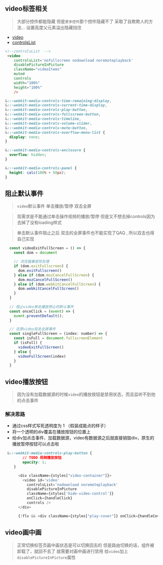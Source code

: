## video标签相关

> 大部分控件都能隐藏 但是`更多控件`那个控件隐藏不了 采取了自欺欺人的方法... 设置高度父元素溢出隐藏挡住

+ [video](https://developer.mozilla.org/zh-CN/docs/Web/HTML/Element/video)
+ [controlsList](https://developer.mozilla.org/zh-CN/docs/Web/API/HTMLMediaElement/controlsList)

```html
<!--controlsList  -->
 <video
    controlsList='nofullscreen nodownload noremoteplayback'
    disablePictureInPicture
    className="videoItems"
    muted
    controls
    width="100%"
    height="100%"
    />
```

```css
&::-webkit-media-controls-time-remaining-display,
&::-webkit-media-controls-current-time-display,
&::-webkit-media-controls-play-button,
&::-webkit-media-controls-fullscreen-button,
&::-webkit-media-controls-timeline,
&::-webkit-media-controls-volume-slider,
&::-webkit-media-controls-mute-button,
&::-webkit-media-controls-overflow-menu-list {
  display: none;
}

&::-webkit-media-controls-enclosure {
  overflow: hidden;
}

&::-webkit-media-controls-panel {
  height: calc(100% + 50px);
}
```

## 阻止默认事件

> `video`默认事件 单击播放/暂停 双击全屏

> 现需求是不能通过单击操作视频的播放/暂停 但是又不想去掉controls因为去掉了没有loading样式

> 单击默认事件阻止之后 双击的全屏事件也不能实现了QAQ , 所以双击也得自己实现

```javascript
  const videoExitFullScreen = () => {
    const dom = document

    // 浏览器兼容性处理
    if (dom.exitFullscreen) {
      dom.exitFullscreen()
    } else if (dom.mozCancelFullScreen) {
      dom.mozCancelFullScreen()
    } else if (dom.webkitCancelFullScreen) {
      dom.webkitCancelFullScreen()
    }
  }
  
  // 阻止video单击播放停止的默认事件
  const onceClick = (event) => {
    event.preventDefault();
  }

  // 还原video双击全屏事件
  const singleFullScreen = (index: number) => {
    const isFull = document.fullscreenElement
    if (isFull) {
      videoExitFullScreen()
    } else {
      videoFullScreen(index)
    }
  }

```

## video播放按钮

> 因为没有加载数据源的时候`video`的播放按钮是禁用状态，而且监听不到他的点击事件

### 解决思路

+ 通过css样式写死透明度为 1 （假装成能点的样子）
+ 将一个透明的div覆盖在播放按钮的位置上
+ 给div加点击事件、加载数据源，video有数据源之后就直接销毁div，原生的播放暂停按钮可以点击啦

```css
 &::-webkit-media-controls-play-button {
        // TODO 视频播放按钮
        opacity: 1;
    }
```

```javascript
      <div className={styles["video-container"]}>
        <video id='video'
          controlsList='nodownload noremoteplayback'
          disablePictureInPicture
          className={styles['hide-video-control']}
          onClick={handleClick}
          controls />
      </div>

      {!flv && <div className={styles["play-cover"]} onClick={handleCoverClick}></div>}

```

## video画中画

> 正常切换标签页画中画状态是可以切换回去的
> 但是路由切换的话，组件被卸载了，就回不去了
> 就需要对画中画进行禁用 给`video`加上`disablePictureInPicture`属性

